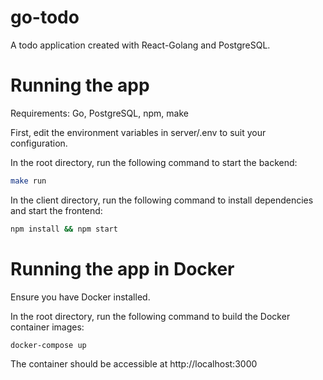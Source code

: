 # go-todo
A todo application created with React-Golang and PostgreSQL.

# Running the app
Requirements:
Go, PostgreSQL, npm, make

First, edit the environment variables in server/.env to suit your configuration.

In the root directory, run the following command to start the backend:
```bash
make run
```

In the client directory, run the following command to install dependencies and start the frontend:
```bash
npm install && npm start
```

# Running the app in Docker

Ensure you have Docker installed.

In the root directory, run the following command to build the Docker container images:
```bash
docker-compose up
```

The container should be accessible at http://localhost:3000
